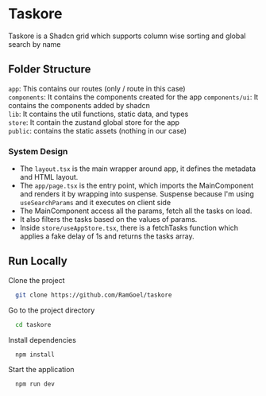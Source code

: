 
# Taskore

Taskore is a Shadcn grid which supports column wise sorting and global search by name


## Folder Structure

`app`: This contains our routes (only / route in this case) \
`components`: It contains the components created for the app
`components/ui`: It contains the components added by shadcn \
`lib`: It contains the util functions, static data, and types\
`store`: It contain the zustand global store for the app \
`public`: contains the static assets (nothing in our case)


### System Design

- The `layout.tsx` is the main wrapper around app, it defines the metadata and HTML layout.
- The `app/page.tsx` is the entry point, which imports the MainComponent and renders it by wrapping into suspense. Suspense because I'm using `useSearchParams` and it executes on client side
- The MainComponent access all the params, fetch all the tasks on load.
- It also filters the tasks based on the values of params.
- Inside `store/useAppStore.tsx`, there is a fetchTasks function which applies a fake delay of 1s and returns the tasks array.


## Run Locally

Clone the project

```bash
  git clone https://github.com/RamGoel/taskore
```

Go to the project directory

```bash
  cd taskore
```

Install dependencies

```bash
  npm install 
```

Start the application

```bash
  npm run dev
```

